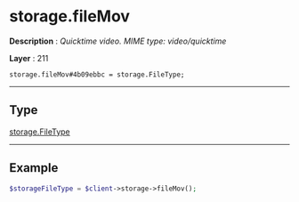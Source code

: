 # storage.fileMov

**Description** : *Quicktime video\. MIME type: video/quicktime*

**Layer** : 211

```tl
storage.fileMov#4b09ebbc = storage.FileType;
```

---

## Type

[storage.FileType](type/storage.FileType)

---

## Example

```php
$storageFileType = $client->storage->fileMov();
```